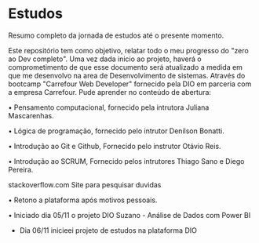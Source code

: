 # Estudos
Resumo completo da jornada de estudos até o presente momento.

Este repositório tem como objetivo, relatar todo o meu progresso do "zero ao Dev completo". Uma vez dada inicio ao projeto, haverá o comprometimento de que esse documento será atualizado a medida em que me desenvolvo na area de Desenvolvimento de sistemas. 
Através do bootcamp "Carrefour Web Developer" fornecido pela DIO em parceria com a empresa Carrefour. Pude aprender no conteúdo de abertura:

• Pensamento computacional, fornecido pela intrutora Juliana Mascarenhas.

• Lógica de programação, fornecido pelo intrutor Denilson Bonatti.

• Introdução ao Git e Github, Fornecido pelo instrutor Otávio Reis.

• Introdução ao SCRUM, Fornecido pelos intrutores Thiago Sano e Diego Pereira.


stackoverflow.com Site para pesquisar duvidas


• Retono a plataforma após motivos pessoais. 

• Iniciado dia 05/11 o projeto DIO Suzano - Análise de Dados com Power BI
- Dia 06/11 inicieei projeto de estudos na plataforma DIO
